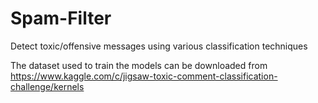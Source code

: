 # Spam-Filter
Detect toxic/offensive messages using various classification techniques

The dataset used to train the models can be downloaded from https://www.kaggle.com/c/jigsaw-toxic-comment-classification-challenge/kernels
